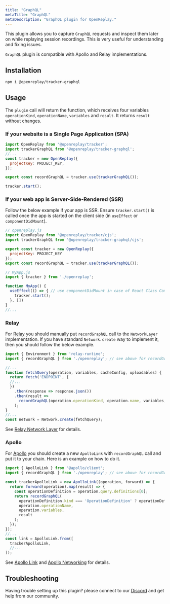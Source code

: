 ```yaml
---
title: "GraphQL"
metaTitle: "GraphQL"
metaDescription: "GraphQL plugin for OpenReplay."
---
```


This plugin allows you to capture `GraphQL` requests and inspect them later on while replaying session recordings. This is very useful for understanding and fixing issues.

`GraphQL` plugin is compatible with Apollo and Relay implementations.

## Installation

```bash
npm i @openreplay/tracker-graphql
```

## Usage

The `plugin` call will return the function, which receives four variables `operationKind`, `operationName`, `variables` and `result`. It returns `result` without changes.

### If your website is a Single Page Application (SPA)

```js
import OpenReplay from '@openreplay/tracker';
import trackerGraphQL from '@openreplay/tracker-graphql';
//...
const tracker = new OpenReplay({
  projectKey: PROJECT_KEY,
});

export const recordGraphQL = tracker.use(trackerGraphQL());

tracker.start();
```

### If your web app is Server-Side-Rendered (SSR)

Follow the below example if your app is SSR. Ensure `tracker.start()` is called once the app is started on the client side (in `useEffect` or `componentDidMount`).

```js
// openreplay.js
import OpenReplay from '@openreplay/tracker/cjs';
import trackerGraphQL from '@openreplay/tracker-graphql/cjs';

export const tracker = new OpenReplay({
  projectKey: PROJECT_KEY
});
export const recordGraphQL = tracker.use(trackerGraphQL());

// MyApp.js
import { tracker } from './openreplay';

function MyApp() {
  useEffect(() => { // use componentDidMount in case of React Class Component
    tracker.start();
  }, [])
}
//...
```

### Relay

For [Relay](https://relay.dev/) you should manually put `recordGraphQL` call to the `NetworkLayer` implementation. If you have standard `Network.create` way to implement it, then you should follow the below example.

```js
import { Environment } from 'relay-runtime';
import { recordGraphQL } from './openreplay'; // see above for recordGraphQL definition

//...
function fetchQuery(operation, variables, cacheConfig, uploadables) {
  return fetch('ENDPOINT', {
  //...
  })
    .then(response => response.json())
    .then(result =>
      recordGraphQL(operation.operationKind, operation.name, variables, result)
    );
}
//...
const network = Network.create(fetchQuery);
```

See [Relay Network Layer](https://relay.dev/docs/en/network-layer) for details.

### Apollo

For [Apollo](https://www.apollographql.com/) you should create a new `ApolloLink` with `recordGraphQL` call and put it to your chain. Here is an example on how to do it.

```js
import { ApolloLink } from '@apollo/client';
import { recordGraphQL } from './openreplay'; // see above for recordGraphQL definition

const trackerApolloLink = new ApolloLink((operation, forward) => {
  return forward(operation).map(result) => {
    const operationDefinition = operation.query.definitions[0];
    return recordGraphQL(
      operationDefinition.kind === 'OperationDefinition' ? operationDefinition.operation : 'unknown?',
      operation.operationName,
      operation.variables,
      result
    );
  });
});
//...
const link = ApolloLink.from([
  trackerApolloLink,
  //...
]);
```

See [Apollo Link](https://www.apollographql.com/docs/link/) and
[Apollo Networking](https://www.apollographql.com/docs/react/networking/network-layer/)
for details.

## Troubleshooting

Having trouble setting up this plugin? please connect to our [Discord](https://discord.openreplay.com) and get help from our community.